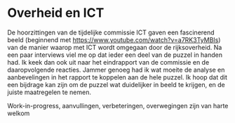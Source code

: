 # Overheid en ICT

De hoorzittingen van de tijdelijke commissie ICT gaven een fascinerend beeld
(beginnend met https://www.youtube.com/watch?v=a7RK3TyMBIs) van
de manier waarop met ICT wordt omgegaan door de rijksoverheid. Na een paar
interviews viel me op dat ieder een deel van de puzzel in handen had.
Ik keek dan ook uit naar het eindrapport van de commissie en de daaropvolgende
reacties. Jammer genoeg had ik wat moeite de analyse en aanbevelingen in het 
rapport te koppelen aan de hele puzzel. Ik hoop dat dit een bijdrage kan zijn
om de puzzel wat duidelijker in beeld te krijgen, en de juiste maatregelen 
te nemen.

Work-in-progress, aanvullingen, verbeteringen, overwegingen zijn van harte welkom 
